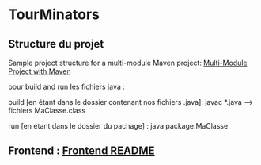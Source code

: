 # TourMinators

## Structure du projet

Sample project structure for a multi-module Maven project:
[Multi-Module Project with Maven](https://www.geeksforgeeks.org/advance-java/multi-module-project-with-maven/)

pour build and run les fichiers java :

build [en étant dans le dossier contenant nos fichiers .java]: javac *.java
--> fichiers MaClasse.class

run [en étant dans le dossier du pachage] : java package.MaClasse


## Frontend : [Frontend README](frontend/README.md)